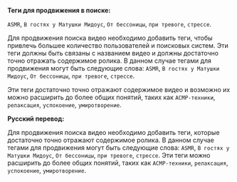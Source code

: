

**Теги для продвижения в поиске:**

`ASMR`, `В гостях у Матушки Мидоус`, `От бессоницы`, `при тревоге`, `стрессе`.

Для продвижения поиска видео необходимо добавить теги, чтобы привлечь большее количество пользователей и поисковых систем. Эти теги должны быть связаны с названием видео и должны достаточно точно отражать содержимое ролика. В данном случае тегами для продвижения могут быть следующие слова: `ASMR`, `В гостях у Матушки Мидоус`, `От бессоницы`, `при тревоге`, `стрессе`.

Эти теги достаточно точно отражают содержимое видео и возможно их можно расширить до более общих понятий, таких как `АСМР-техники`, `релаксация`, `успокоение`, `умиротворение`.

**Русский перевод:**

Для продвижения поиска видео необходимо добавить теги, которые достаточно точно отражают содержимое ролика. В данном случае тегами для продвижения могут быть следующие слова: `ASMR`, `В гостях у Матушки Мидоус`, `От бессоницы`, `при тревоге`, `стрессе`. Эти теги можно расширить до более общих понятий, таких как `АСМР-техники`, `релаксация`, `успокоение`, `умиротворение`.